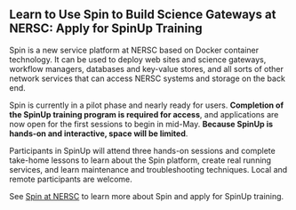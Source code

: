 ## Learn to Use Spin to Build Science Gateways at NERSC: Apply for SpinUp Training

Spin is a new service platform at NERSC based on Docker container technology. It
can be used to deploy web sites and science gateways, workflow managers,
databases and key-value stores, and all sorts of other network services that can
access NERSC systems and storage on the back end.

Spin is currently in a pilot phase and nearly ready for users. **Completion of the
SpinUp training program is required for access**, and applications are now open
for the first sessions to begin in mid-May. **Because SpinUp is hands-on and
interactive, space will be limited**.

Participants in SpinUp will attend three hands-on sessions and complete
take-home lessons to learn about the Spin platform, create real running
services, and learn maintenance and troubleshooting techniques. Local and remote
participants are welcome.

See [Spin at NERSC](https://www.nersc.gov/users/data-analytics/spin/) to learn 
more about Spin and apply for SpinUp training.

